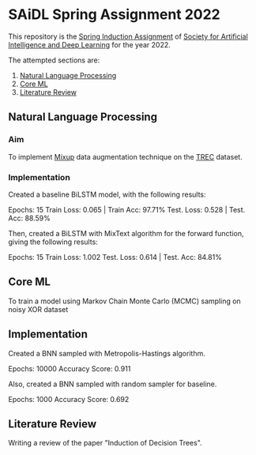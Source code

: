 # SAiDL Spring Assignment 2022

This repository is the [Spring Induction Assignment](https://github.com/SforAiDl/SAiDL-Spring-2022-Induction-Assignment) of [Society for Artificial Intelligence and Deep Learning](https://github.com/sforaidl/) for the year 2022.

The attempted sections are:

1. [Natural Language Processing](https://github.com/arihantbansal/SAiDL-Spring-Assignment-2022/tree/main/NLP)
2. [Core ML](https://github.com/arihantbansal/SAiDL-Spring-Assignment-2022/tree/main/Core%20ML)
3. [Literature Review](https://github.com/arihantbansal/SAiDL-Spring-Assignment-2022/tree/main/Literature%20Review)

## Natural Language Processing

### Aim

To implement [Mixup](https://arxiv.org/pdf/2004.12239) data augmentation technique on the [TREC](https://huggingface.co/datasets/trec) dataset.

### Implementation

Created a baseline BiLSTM model, with the following results:

Epochs: 15
Train Loss: 0.065 | Train Acc: 97.71%
Test. Loss: 0.528 | Test. Acc: 88.59%

Then, created a BiLSTM with MixText algorithm for the forward function, giving the following results:

Epochs: 15
Train Loss: 1.002
Test. Loss: 0.614 | Test. Acc: 84.81%

## Core ML

To train a model using Markov Chain Monte Carlo (MCMC) sampling on noisy XOR dataset

## Implementation

Created a BNN sampled with Metropolis-Hastings algorithm.

Epochs: 10000
Accuracy Score: 0.911

Also, created a BNN sampled with random sampler for baseline.

Epochs: 1000
Accuracy Score: 0.692

## Literature Review

Writing a review of the paper "Induction of Decision Trees".
